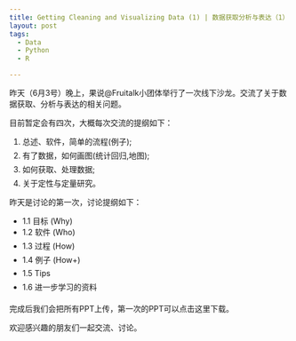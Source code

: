 ```yaml
---
title: Getting Cleaning and Visualizing Data (1) | 数据获取分析与表达（1）
layout: post
tags:
  - Data
  - Python
  - R

---
```


昨天（6月3号）晚上，果说@Fruitalk小团体举行了一次线下沙龙。交流了关于数据获取、分析与表达的相关问题。

目前暂定会有四次，大概每次交流的提纲如下：

1. 总述、软件，简单的流程(例子); 
2. 有了数据，如何画图(统计回归,地图); 
3. 如何获取、处理数据; 
4. 关于定性与定量研究。

昨天是讨论的第一次，讨论提纲如下：

- 1.1 目标 (Why)
- 1.2 软件 (Who) 
- 1.3 过程 (How) 
- 1.4 例子 (How+) 
- 1.5 Tips 
- 1.6 进一步学习的资料 

完成后我们会把所有PPT上传，第一次的PPT可以点击这里下载。

欢迎感兴趣的朋友们一起交流、讨论。